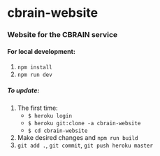 # cbrain-website

### Website for the CBRAIN service

#### For local development:

1. `npm install`
2. `npm run dev`

##### To update:

1. The first time:
   - `$ heroku login`
   - `$ heroku git:clone -a cbrain-website`
   - `$ cd cbrain-website`
2. Make desired changes and `npm run build`
3. `git add .`, `git commit`, `git push heroku master`
